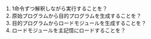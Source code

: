 1. 1命令ずつ解釈しながら実行することを？
2. 原始プログラムから目的プログラムを生成することを？
3. 目的プログラムからロードモジュールを生成することを？
4. ロードモジュールを主記憶にロードすることを？
